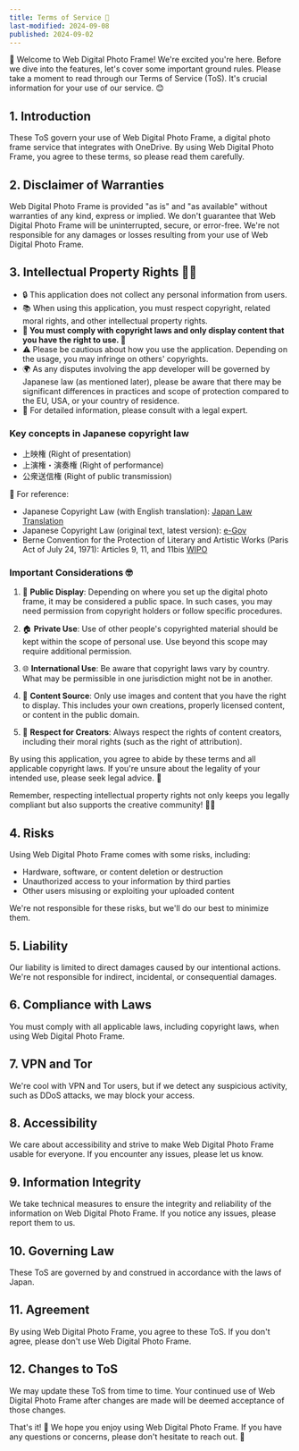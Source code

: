 ```yaml
---
title: Terms of Service 📜
last-modified: 2024-09-08
published: 2024-09-02
---
```


📸 Welcome to Web Digital Photo Frame! We're excited you're here. Before we dive into the features, let's cover some important ground rules. Please take a moment to read through our Terms of Service (ToS). It's crucial information for your use of our service. 😊

## 1. Introduction

These ToS govern your use of Web Digital Photo Frame, a digital photo frame service that integrates with OneDrive. By using Web Digital Photo Frame, you agree to these terms, so please read them carefully.

## 2. Disclaimer of Warranties

Web Digital Photo Frame is provided "as is" and "as available" without warranties of any kind, express or implied. We don't guarantee that Web Digital Photo Frame will be uninterrupted, secure, or error-free. We're not responsible for any damages or losses resulting from your use of Web Digital Photo Frame.

## 3. Intellectual Property Rights 🧠💡

- 🔒 This application does not collect any personal information from users.
- 📚 When using this application, you must respect copyright, related moral rights, and other intellectual property rights.
- **🚨 You must comply with copyright laws and only display content that you have the right to use. 🚨**
- ⚠️ Please be cautious about how you use the application. Depending on the usage, you may infringe on others' copyrights.
- 🌍 As any disputes involving the app developer will be governed by Japanese law (as mentioned later), please be aware that there may be significant differences in practices and scope of protection compared to the EU, USA, or your country of residence.
- 🤔 For detailed information, please consult with a legal expert.

### Key concepts in Japanese copyright law

- 上映権 (Right of presentation)
- 上演権・演奏権 (Right of performance)
- 公衆送信権 (Right of public transmission)

📘 For reference:

- Japanese Copyright Law (with English translation): [Japan Law Translation](https://www.japaneselawtranslation.go.jp/ja/laws/view/4207)
- Japanese Copyright Law (original text, latest version): [e-Gov](https://laws.e-gov.go.jp/law/345AC0000000048)
- Berne Convention for the Protection of Literary and Artistic Works (Paris Act of July 24, 1971): Articles 9, 11, and 11bis [WIPO](https://www.wipo.int/treaties/en/text.jsp?file_id=283698)

### Important Considerations 🤓

1. 🏢 **Public Display**: Depending on where you set up the digital photo frame, it may be considered a public space. In such cases, you may need permission from copyright holders or follow specific procedures.

2. 🏠 **Private Use**: Use of other people's copyrighted material should be kept within the scope of personal use. Use beyond this scope may require additional permission.

3. 🌐 **International Use**: Be aware that copyright laws vary by country. What may be permissible in one jurisdiction might not be in another.

4. 📸 **Content Source**: Only use images and content that you have the right to display. This includes your own creations, properly licensed content, or content in the public domain.

5. 🤝 **Respect for Creators**: Always respect the rights of content creators, including their moral rights (such as the right of attribution).

By using this application, you agree to abide by these terms and all applicable copyright laws. If you're unsure about the legality of your intended use, please seek legal advice. 🙏

Remember, respecting intellectual property rights not only keeps you legally compliant but also supports the creative community! 🎨🌟

## 4. Risks

Using Web Digital Photo Frame comes with some risks, including:

- Hardware, software, or content deletion or destruction
- Unauthorized access to your information by third parties
- Other users misusing or exploiting your uploaded content

We're not responsible for these risks, but we'll do our best to minimize them.

## 5. Liability

Our liability is limited to direct damages caused by our intentional actions. We're not responsible for indirect, incidental, or consequential damages.

## 6. Compliance with Laws

You must comply with all applicable laws, including copyright laws, when using Web Digital Photo Frame.

## 7. VPN and Tor

We're cool with VPN and Tor users, but if we detect any suspicious activity, such as DDoS attacks, we may block your access.

## 8. Accessibility

We care about accessibility and strive to make Web Digital Photo Frame usable for everyone. If you encounter any issues, please let us know.

## 9. Information Integrity

We take technical measures to ensure the integrity and reliability of the information on Web Digital Photo Frame. If you notice any issues, please report them to us.

## 10. Governing Law

These ToS are governed by and construed in accordance with the laws of Japan.

## 11. Agreement

By using Web Digital Photo Frame, you agree to these ToS. If you don't agree, please don't use Web Digital Photo Frame.

## 12. Changes to ToS

We may update these ToS from time to time. Your continued use of Web Digital Photo Frame after changes are made will be deemed acceptance of those changes.

That's it! 🎉 We hope you enjoy using Web Digital Photo Frame. If you have any questions or concerns, please don't hesitate to reach out. 🤗
